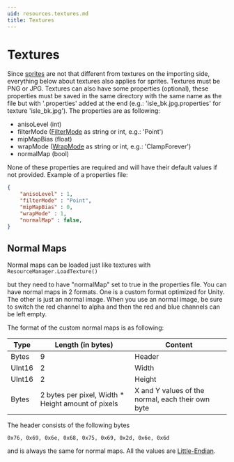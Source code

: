 ```yaml
---
uid: resources.textures.md
title: Textures
---
```


# Textures

Since [sprites] are not that different from textures on the importing side, everything below about textures also applies for sprites. Textures must be PNG or JPG. Textures can also have some properties (optional), these properties must be saved in the same directory with the same name as the file but with '.properties' added at the end (e.g.: 'isle\_bk.jpg.properties' for texture 'isle\_bk.jpg'). The properties are as following:

-   anisoLevel (int)
-   filterMode ([FilterMode] as string or int, e.g.: 'Point')
-   mipMapBias (float)
-   wrapMode ([WrapMode] as string or int, e.g.: 'ClampForever')
-   normalMap (bool)

None of these properties are required and will have their default values if not provided. Example of a properties file:

``` json
{
    "anisoLevel" : 1,
    "filterMode" : "Point",
    "mipMapBias" : 0,
    "wrapMode" : 1,
    "normalMap" : false,
}
```

Normal Maps
-----------

Normal maps can be loaded just like textures with `ResourceManager.LoadTexture()`

but they need to have "normalMap" set to true in the properties file. You can have normal maps in 2 formats. One is a custom format optimized for Unity. The other is just an normal image. When you use an normal image, be sure to switch the red channel to alpha and then the red and blue channels can be left empty.

The format of the custom normal maps is as following:

| Type   | Length (in bytes)                                   | Content                                           |
|--------|-----------------------------------------------------|---------------------------------------------------|
| Bytes  | 9                                                   | Header                                            |
| UInt16 | 2                                                   | Width                                             |
| UInt16 | 2                                                   | Height                                            |
| Bytes  | 2 bytes per pixel, Width \* Height amount of pixels | X and Y values of the normal, each their own byte |

The header consists of the following bytes

    0x76, 0x69, 0x6e, 0x68, 0x75, 0x69, 0x2d, 0x6e, 0x6d

and is always the same for normal maps. All the values are [Little-Endian].

  [sprites]: https://docs.unity3d.com/ScriptReference/Sprite.html
  [FilterMode]: http://docs.unity3d.com/ScriptReference/FilterMode.html
  [WrapMode]: http://docs.unity3d.com/ScriptReference/WrapMode.html
  [Little-Endian]: https://en.wikipedia.org/wiki/Endianness